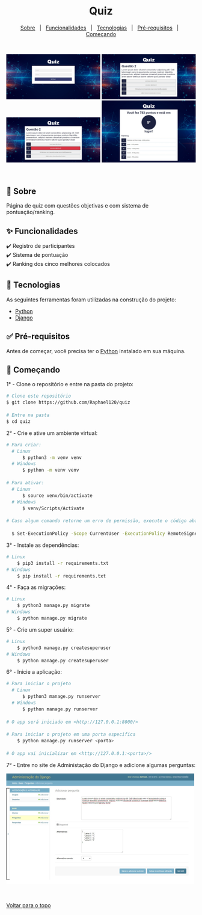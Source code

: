 <div align="center" id="top"> 
  <h1>Quiz</h1>
</div>

<p align="center">
  <a href="#sobre">Sobre</a> &#xa0; | &#xa0; 
  <a href="#funcionalidades">Funcionalidades</a> &#xa0; | &#xa0;
  <a href="#tecnologias">Tecnologias</a> &#xa0; | &#xa0;
  <a href="#pre-requisitos">Pré-requisitos</a> &#xa0; | &#xa0;
  <a href="#comecando">Começando</a>
</p>

<br>

<p align="center">
  <img alt="Página inicial" src="assets/images/pagina_inicial.jpeg" width=250>
  <img alt="Pergunta" src="assets/images/pergunta.jpeg" width=250>
  <img alt="Pergunta incorreta" src="assets/images/pergunta_incorreta.jpeg" width=250>
  <img alt="Classificação" src="assets/images/classificacao.jpeg" width=250>
</p>

<br>

## <div id="sobre">🎯 Sobre</div>

Página de quiz com questões objetivas e com sistema de pontuação/ranking.


## <div id="funcionalidades">✨ Funcionalidades</div>

✔️ Registro de participantes\
✔️ Sistema de pontuação\
✔️ Ranking dos cinco melhores colocados

## <div id="tecnologias">🚀 Tecnologias</div>

As seguintes ferramentas foram utilizadas na construção do projeto:

- [Python](https://www.python.org/)
- [Django](https://www.djangoproject.com/)


## <div id="pre-requisitos">✅ Pré-requisitos</div>

Antes de começar, você precisa ter o [Python](https://www.python.org/downloads/) instalado em sua máquina.


## <div id="comecando">🏁 Começando</div>

1° - Clone o repositório e entre na pasta do projeto:

```bash
# Clone este repositório
$ git clone https://github.com/Raphael120/quiz

# Entre na pasta
$ cd quiz
```

2° - Crie e ative um ambiente virtual:

```bash
# Para criar:
  # Linux
      $ python3 -m venv venv
  # Windows
      $ python -m venv venv

# Para ativar:
  # Linux
      $ source venv/bin/activate
  # Windows
      $ venv/Scripts/Activate

# Caso algum comando retorne um erro de permissão, execute o código abaixo e tente novamente:

  $ Set-ExecutionPolicy -Scope CurrentUser -ExecutionPolicy RemoteSigned
```

3° - Instale as dependências:

```bash
# Linux
    $ pip3 install -r requirements.txt
# Windows
    $ pip install -r requirements.txt
```

4° - Faça as migrações:

```bash
# Linux
    $ python3 manage.py migrate
# Windows
    $ python manage.py migrate
```

5° - Crie um super usuário:

```bash
# Linux
    $ python3 manage.py createsuperuser
# Windows
    $ python manage.py createsuperuser
```

6° - Inicie a aplicação:

```bash
# Para iniciar o projeto
  # Linux
      $ python3 manage.py runserver
  # Windows
      $ python manage.py runserver

# O app será iniciado em <http://127.0.0.1:8000/>

# Para iniciar o projeto em uma porta especifica
    $ python manage.py runserver <porta>

# O app vai inicializar em <http://127.0.0.1:<porta>/>
```

7° - Entre no site de Administação do Django e adicione algumas perguntas:

<p>
    <img alt="Adicionar pergunta" src="assets/images/adicionar_pergunta.jpeg" width=500>
</p>

&#xa0;

<a href="#top">Voltar para o topo</a>
